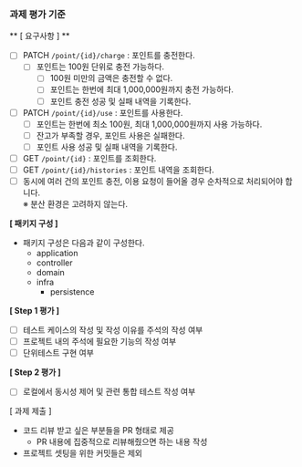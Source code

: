 ### 과제 평가 기준

** [ 요구사항 ] **

- [ ] PATCH  `/point/{id}/charge` : 포인트를 충전한다.
  - [ ] 포인트는 100원 단위로 충전 가능하다.
    - [ ] 100원 미만의 금액은 충전할 수 없다.
    - [ ] 포인트는 한번에 최대 1,000,000원까지 충전 가능하다.
    - [ ] 포인트 충전 성공 및 실패 내역을 기록한다.
- [ ] PATCH `/point/{id}/use` : 포인트를 사용한다.
  - [ ] 포인트는 한번에 최소 100원, 최대 1,000,000원까지 사용 가능하다.
  - [ ] 잔고가 부족할 경우, 포인트 사용은 실패한다.
  - [ ] 포인트 사용 성공 및 실패 내역을 기록한다.
- [ ] GET `/point/{id}` : 포인트를 조회한다.
- [ ] GET `/point/{id}/histories` : 포인트 내역을 조회한다.
- [ ] 동시에 여러 건의 포인트 충전, 이용 요청이 들어올 경우 순차적으로 처리되어야 합니다.  
※ 분산 환경은 고려하지 않는다.

**[ 패키지 구성 ]**
- 패키지 구성은 다음과 같이 구성한다.
    - application 
    - controller
    - domain
    - infra
      - persistence

**[ Step 1 평가 ]**
- [ ] 테스트 케이스의 작성 및 작성 이유를 주석의 작성 여부
- [ ] 프로젝트 내의 주석에 필요한 기능의 작성 여부
- [ ] 단위테스트 구현 여부

**[ Step 2 평가 ]**
- [ ] 로컬에서 동시성 제어 및 관련 통합 테스트 작성 여부

[ 과제 제출 ]
- 코드 리뷰 받고 싶은 부분들을 PR 형태로 제공
  - PR 내용에 집중적으로 리뷰해줬으면 하는 내용 작성
- 프로젝트 셋팅을 위한 커밋들은 제외